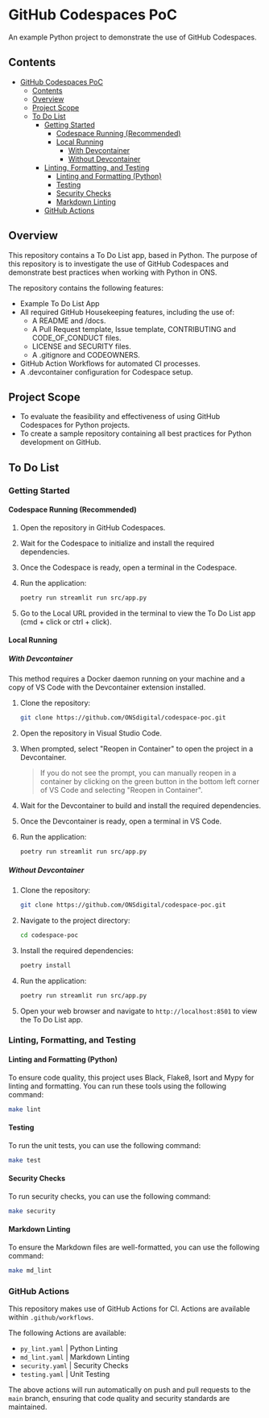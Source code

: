 # GitHub Codespaces PoC

An example Python project to demonstrate the use of GitHub Codespaces.

## Contents

- [GitHub Codespaces PoC](#github-codespaces-poc)
  - [Contents](#contents)
  - [Overview](#overview)
  - [Project Scope](#project-scope)
  - [To Do List](#to-do-list)
    - [Getting Started](#getting-started)
      - [Codespace Running (Recommended)](#codespace-running-recommended)
      - [Local Running](#local-running)
        - [With Devcontainer](#with-devcontainer)
        - [Without Devcontainer](#without-devcontainer)
    - [Linting, Formatting, and Testing](#linting-formatting-and-testing)
      - [Linting and Formatting (Python)](#linting-and-formatting-python)
      - [Testing](#testing)
      - [Security Checks](#security-checks)
      - [Markdown Linting](#markdown-linting)
    - [GitHub Actions](#github-actions)

## Overview

This repository contains a To Do List app, based in Python. The purpose of this repository is to investigate the use of GitHub Codespaces and demonstrate best practices when working with Python in ONS.

The repository contains the following features:

- Example To Do List App
- All required GitHub Housekeeping features, including the use of:
  - A README and /docs.
  - A Pull Request template, Issue template, CONTRIBUTING and CODE_OF_CONDUCT files.
  - LICENSE and SECURITY files.
  - A .gitignore and CODEOWNERS.
- GitHub Action Workflows for automated CI processes.
- A .devcontainer configuration for Codespace setup.

## Project Scope

- To evaluate the feasibility and effectiveness of using GitHub Codespaces for Python projects.
- To create a sample repository containing all best practices for Python development on GitHub.

## To Do List

### Getting Started

#### Codespace Running (Recommended)

1. Open the repository in GitHub Codespaces.
2. Wait for the Codespace to initialize and install the required dependencies.
3. Once the Codespace is ready, open a terminal in the Codespace.
4. Run the application:

    ```bash
    poetry run streamlit run src/app.py
    ```

5. Go to the Local URL provided in the terminal to view the To Do List app (cmd + click or ctrl + click).

#### Local Running

##### With Devcontainer

This method requires a Docker daemon running on your machine and a copy of VS Code with the Devcontainer extension installed.

1. Clone the repository:

    ```bash
    git clone https://github.com/ONSdigital/codespace-poc.git
    ```

2. Open the repository in Visual Studio Code.

3. When prompted, select "Reopen in Container" to open the project in a Devcontainer.

    > If you do not see the prompt, you can manually reopen in a container by clicking on the green button in the bottom left corner of VS Code and selecting "Reopen in Container".

4. Wait for the Devcontainer to build and install the required dependencies.

5. Once the Devcontainer is ready, open a terminal in VS Code.

6. Run the application:

    ```bash
    poetry run streamlit run src/app.py
    ```

##### Without Devcontainer

1. Clone the repository:

    ```bash
    git clone https://github.com/ONSdigital/codespace-poc.git
    ```

2. Navigate to the project directory:

    ```bash
    cd codespace-poc
    ```

3. Install the required dependencies:

    ```bash
    poetry install
    ```

4. Run the application:

    ```bash
    poetry run streamlit run src/app.py
    ```

5. Open your web browser and navigate to `http://localhost:8501` to view the To Do List app.

### Linting, Formatting, and Testing

#### Linting and Formatting (Python)

To ensure code quality, this project uses Black, Flake8, Isort and Mypy for linting and formatting. You can run these tools using the following command:

```bash
make lint
```

#### Testing

To run the unit tests, you can use the following command:

```bash
make test
```

#### Security Checks

To run security checks, you can use the following command:

```bash
make security
```

#### Markdown Linting

To ensure the Markdown files are well-formatted, you can use the following command:

```bash
make md_lint
```

### GitHub Actions

This repository makes use of GitHub Actions for CI. Actions are available within `.github/workflows`.

The following Actions are available:

- `py_lint.yaml` | Python Linting
- `md_lint.yaml` | Markdown Linting
- `security.yaml` | Security Checks
- `testing.yaml` | Unit Testing

The above actions will run automatically on push and pull requests to the `main` branch, ensuring that code quality and security standards are maintained.

